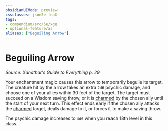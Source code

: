 ```yaml
---
obsidianUIMode: preview
cssclasses: json5e-feat
tags:
- compendium/src/5e/xge
- optional-feature/as
aliases: ["Beguiling Arrow"]
---
```

# Beguiling Arrow
*Source: Xanathar's Guide to Everything p. 29*  

Your enchantment magic causes this arrow to temporarily beguile its target. The creature hit by the arrow takes an extra `2d6` psychic damage, and choose one of your allies within 30 feet of the target. The target must succeed on a Wisdom saving throw, or it is [charmed](../../5e-rules/conditions.md##charmed) by the chosen ally until the start of your next turn. This effect ends early if the chosen ally attacks the [charmed](../../5e-rules/conditions.md##charmed) target, deals damage to it, or forces it to make a saving throw.

The psychic damage increases to `4d6` when you reach 18th level in this class.